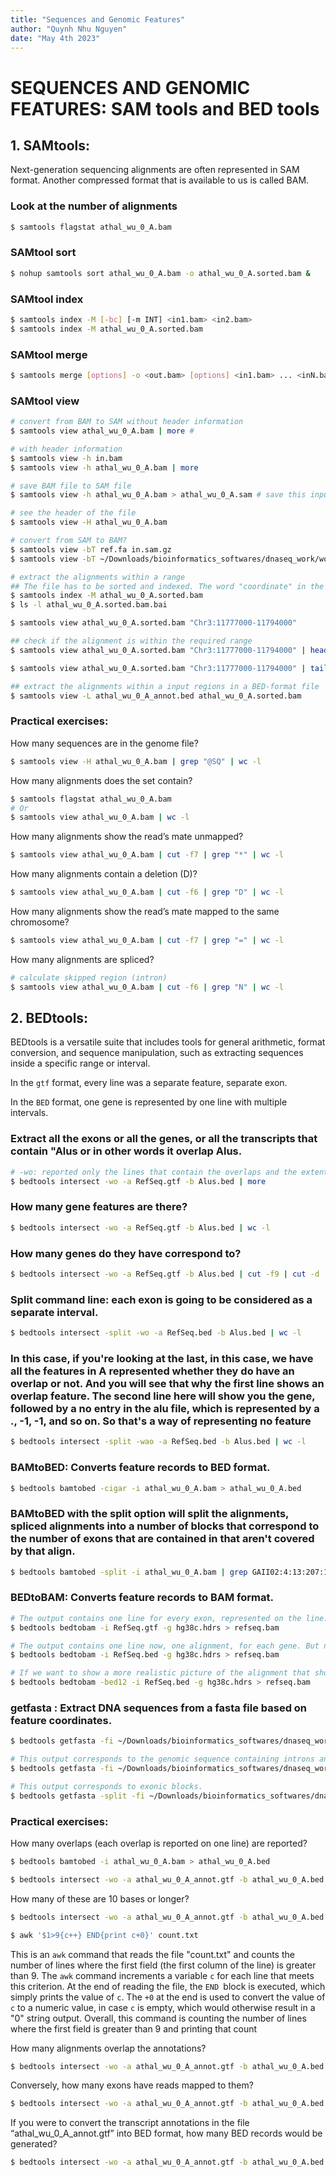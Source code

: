 ```yaml
---
title: "Sequences and Genomic Features"
author: "Quynh Nhu Nguyen"
date: "May 4th 2023"
---
```

# **SEQUENCES AND GENOMIC FEATURES: SAM tools and BED tools**

## 1. SAMtools: 
Next-generation sequencing alignments are often represented in SAM format. Another compressed format that is available to us is called BAM.

### Look at the number of alignments  
```bash
$ samtools flagstat athal_wu_0_A.bam
```

### SAMtool sort
```bash
$ nohup samtools sort athal_wu_0_A.bam -o athal_wu_0_A.sorted.bam &
```

### SAMtool index
```bash
$ samtools index -M [-bc] [-m INT] <in1.bam> <in2.bam>
$ samtools index -M athal_wu_0_A.sorted.bam
```

### SAMtool merge
```bash
$ samtools merge [options] -o <out.bam> [options] <in1.bam> ... <inN.bam>
```

### SAMtool view
```bash
# convert from BAM to SAM without header information
$ samtools view athal_wu_0_A.bam | more # 

# with header information
$ samtools view -h in.bam
$ samtools view -h athal_wu_0_A.bam | more 

# save BAM file to SAM file
$ samtools view -h athal_wu_0_A.bam > athal_wu_0_A.sam # save this input file *.sam 

# see the header of the file
$ samtools view -H athal_wu_0_A.bam

# convert from SAM to BAM?
$ samtools view -bT ref.fa in.sam.gz
$ samtools view -bT ~/Downloads/bioinformatics_softwares/dnaseq_work/work/ref_genome/hs38DH.fa athal_wu_0_A.sam > athal_wu_0_A.sam.bam

# extract the alignments within a range
## The file has to be sorted and indexed. The word "coordinate" in the header information of bam file denotes sorting of the file. Next, applies the index. And this creating the file example.bam.bai. Now, we can proceed with our range extraction, samtools view example.bam and then we are giving it the range.
$ samtools index -M athal_wu_0_A.sorted.bam
$ ls -l athal_wu_0_A.sorted.bam.bai

$ samtools view athal_wu_0_A.sorted.bam "Chr3:11777000-11794000"

## check if the alignment is within the required range
$ samtools view athal_wu_0_A.sorted.bam "Chr3:11777000-11794000" | head 

$ samtools view athal_wu_0_A.sorted.bam "Chr3:11777000-11794000" | tail

## extract the alignments within a input regions in a BED-format file
$ samtools view -L athal_wu_0_A_annot.bed athal_wu_0_A.sorted.bam
```

### Practical exercises:
How many sequences are in the genome file?
```bash
$ samtools view -H athal_wu_0_A.bam | grep "@SQ" | wc -l
```

How many alignments does the set contain? 
```bash
$ samtools flagstat athal_wu_0_A.bam
# Or
$ samtools view athal_wu_0_A.bam | wc -l
```

How many alignments show the read’s mate unmapped?
```bash
$ samtools view athal_wu_0_A.bam | cut -f7 | grep "*" | wc -l
```

How many alignments contain a deletion (D)? 
```bash
$ samtools view athal_wu_0_A.bam | cut -f6 | grep "D" | wc -l
```

How many alignments show the read’s mate mapped to the same chromosome?
```bash
$ samtools view athal_wu_0_A.bam | cut -f7 | grep "=" | wc -l
```

How many alignments are spliced? 
```bash
# calculate skipped region (intron)
$ samtools view athal_wu_0_A.bam | cut -f6 | grep "N" | wc -l
```

## 2. BEDtools: 
BEDtools is a versatile suite that includes tools for general arithmetic, format conversion, and sequence manipulation, such as extracting sequences inside a specific range or interval.

In the `gtf` format, every line was a separate feature, separate exon.

In the `BED` format, one gene is represented by one line with multiple intervals.

### Extract all the exons or all the genes, or all the transcripts that contain "Alus or in other words it overlap Alus.
```bash
# -wo: reported only the lines that contain the overlaps and the extent of the overlap. 
$ bedtools intersect -wo -a RefSeq.gtf -b Alus.bed | more
```

### How many gene features are there?
```bash
$ bedtools intersect -wo -a RefSeq.gtf -b Alus.bed | wc -l
```

### How many genes do they have correspond to?
```bash
$ bedtools intersect -wo -a RefSeq.gtf -b Alus.bed | cut -f9 | cut -d ' ' -f2 | sort -u | wc -l
```

### Split command line: each exon is going to be considered as a separate interval.
```bash
$ bedtools intersect -split -wo -a RefSeq.bed -b Alus.bed | wc -l
```

### In this case, if you're looking at the last, in this case, we have all the features in A represented whether they do have an overlap or not. And you will see that why the first line shows an overlap feature. The second line here will show you the gene, followed by a no entry in the alu file, which is represented by a ., -1, -1, and so on. So that's a way of representing no feature
```bash
$ bedtools intersect -split -wao -a RefSeq.bed -b Alus.bed | wc -l
```

### BAMtoBED: Converts feature records to BED format.
```bash
$ bedtools bamtobed -cigar -i athal_wu_0_A.bam > athal_wu_0_A.bed
```

### BAMtoBED with the split option will split the alignments, spliced alignments into a number of blocks that correspond to the number of exons that are contained in that aren't covered by that align.
```bash
$ bedtools bamtobed -split -i athal_wu_0_A.bam | grep GAII02:4:13:207:1907#0/1
```

### BEDtoBAM: Converts feature records to BAM format.
```bash
# The output contains one line for every exon, represented on the line. 
$ bedtools bedtobam -i RefSeq.gtf -g hg38c.hdrs > refseq.bam

# The output contains one line now, one alignment, for each gene. But notice the length. The cigar string corresponding to the first alignment, 59,129. This is because it contains the inference. So it is shown as an alignment that starts at the beginning of the gene and ending at this very last nucleotide. But containing all the intervening inferring positions. So if we want to show a more realistic picture of the alignment that shows introns that separate exons, then we need to specify what we want, that the input.
$ bedtools bedtobam -i RefSeq.bed -g hg38c.hdrs > refseq.bam

# If we want to show a more realistic picture of the alignment that shows introns that separate exons, then we need to specify what we want, that the input.
$ bedtools bedtobam -bed12 -i RefSeq.bed -g hg38c.hdrs > refseq.bam
```
### getfasta : Extract DNA sequences from a fasta file based on feature coordinates.
```bash
$ bedtools getfasta -fi ~/Downloads/bioinformatics_softwares/dnaseq_work/work/ref_genome/hs38DH.fa -bed gencode.GRCh38.p13.v43.chr_patch_hapl_scaff.annotation.gtf -fo ref.GRCh38.gtf.fa

# This output corresponds to the genomic sequence containing introns and exons and introns at that particular genes block.
$ bedtools getfasta -fi ~/Downloads/bioinformatics_softwares/dnaseq_work/work/ref_genome/hs38DH.fa -bed gencode.GRCh38.p13.v43.chr_patch_hapl_scaff.annotation.bed -fo ref.GRCh38.bed.fa

# This output corresponds to exonic blocks.
$ bedtools getfasta -split -fi ~/Downloads/bioinformatics_softwares/dnaseq_work/work/ref_genome/hs38DH.fa -bed gencode.GRCh38.p13.v43.chr_patch_hapl_scaff.annotation.bed -fo ref.GRCh38.exonic.bed.fa
```

### Practical exercises:
How many overlaps (each overlap is reported on one line) are reported?
```bash
$ bedtools bamtobed -i athal_wu_0_A.bam > athal_wu_0_A.bed

$ bedtools intersect -wo -a athal_wu_0_A_annot.gtf -b athal_wu_0_A.bed | wc -l
```

How many of these are 10 bases or longer?
```bash
$ bedtools intersect -wo -a athal_wu_0_A_annot.gtf -b athal_wu_0_A.bed | cut -f16 > count.txt

$ awk '$1>9{c++} END{print c+0}' count.txt
```
This is an `awk` command that reads the file "count.txt" and counts the number of lines where the first field (the first column of the line) is greater than 9. The `awk` command increments a variable `c` for each line that meets this criterion. At the end of reading the file, the `END `block is executed, which simply prints the value of `c`. The `+0` at the end is used to convert the value of `c` to a numeric value, in case `c` is empty, which would otherwise result in a "0" string output. Overall, this command is counting the number of lines where the first field is greater than 9 and printing that count

How many alignments overlap the annotations?
```bash
$ bedtools intersect -wo -a athal_wu_0_A_annot.gtf -b athal_wu_0_A.bed | wc -l
```

Conversely, how many exons have reads mapped to them?
```bash
$ bedtools intersect -wo -a athal_wu_0_A_annot.gtf -b athal_wu_0_A.bed | cut -f4 | sort -u | wc -l
```

If you were to convert the transcript annotations in the file “athal_wu_0_A_annot.gtf” into BED format, how many BED records would be generated?
```bash
$ bedtools intersect -wo -a athal_wu_0_A_annot.gtf -b athal_wu_0_A.bed | cut -f9 | cut -d " " -f4 | sort -u | wc -l
```

